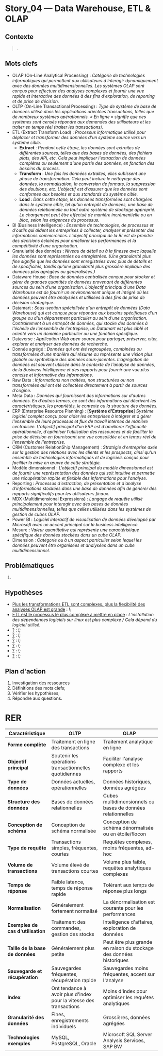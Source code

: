 <link rel="stylesheet" href="../../stylesheet.css">

# Story_04 — Data Warehouse, ETL & OLAP

## Contexte
> .

## Mots clefs
- <def-of>OLAP (On-Line Analytical Processing)</def-of> : *Catégorie de technologies informatiques qui permettent aux utilisateurs d'interagir dynamiquement avec des données multidimensionnelles. Les systèmes OLAP sont conçus pour effectuer des analyses complexes et fournir une vue rapide et interactive des données à des fins d'exploration, de reporting et de prise de décision.*
- <def-of>OLTP (On-Line Transactional Processing)</def-of> : *Type de système de base de données utilisé dans les applications orientées transactions, telles que de nombreux systèmes opérationnels. « En ligne » signifie que ces systèmes sont censés répondre aux demandes des utilisateurs et les traiter en temps réel (traiter les transactions).*
- <def-of>ETL (Extract Transform Load)</def-of> : *Processus informatique utilisé pour déplacer et transformer des données d'un système source vers un système cible.*
    - **Extract** : *Pendant cette étape, les données sont extraites de différentes sources, telles que des bases de données, des fichiers plats, des API, etc. Cela peut impliquer l'extraction de données complètes ou seulement d'une partie des données, en fonction des besoins du process.*
    - **Transform** : *Une fois les données extraites, elles subissent une phase de transformation. Cela peut inclure le nettoyage des données, la normalisation, la conversion de formats, la suppression des doublons, etc. L'objectif est d'assurer que les données sont conformes aux besoins et aux standards du système cible.*
    - **Load** : *Dans cette étape, les données transformées sont chargées dans le système cible, tel qu'un entrepôt de données, une base de données relationnelle ou tout autre système de stockage approprié. Le chargement peut être effectué de manière incrémentielle ou en bloc, selon les exigences du processus.*
- <def-of>BI (Business Intelligence)</def-of> : *Ensemble de technologies, de processus et d'outils qui aident les entreprises à collecter, analyser et présenter des informations commerciales. L'objectif principal de la BI est de prendre des décisions éclairées pour améliorer les performances et la compétitivité d'une organisation.*
- <def-of>Granularité des données</def-of> : *Niveau de détail ou à la finesse avec laquelle les données sont représentées ou enregistrées. (Une granularité plus fine signifie que les données sont enregistrées avec plus de détails et de spécificités, tandis qu'une granularité plus grossière implique des données plus agrégées ou généralisées.)*
- <def-of>Dataware House</def-of> : *Base de données centralisée conçue pour stocker et gérer de grandes quantités de données provenant de différentes sources au sein d'une organisation. L'objectif principal d'une Data Warehouse est de fournir un environnement unique et intégré où les données peuvent être analysées et utilisées à des fins de prise de décision stratégique.*
- <def-of>Datamart</def-of> : *Sous-section spécialisée d'un entrepôt de données (Data Warehouse) qui est conçue pour répondre aux besoins spécifiques d'un groupe ou d'un département particulier au sein d'une organisation. Contrairement à un entrepôt de données, qui stocke des données à l'échelle de l'ensemble de l'entreprise, un Datamart est plus ciblé et orienté vers un domaine particulier ou une fonction spécifique.*
- <def-of>Dataverse</def-of> : *Application Web open source pour partager, préserver, citer, explorer et analyser des données de recherche.*
- <def-of>Donnée agrégé</def-of> : *Données qui ont été regroupées, combinées ou transformées d'une manière qui résume ou représente une vision plus globale ou synthétique des données sous-jacentes. L'agrégation de données est souvent utilisée dans le contexte de l'analyse de données, de la Business Intelligence et des rapports pour fournir une vue plus concise et informative des informations.*
- <def-of>Raw Data</def-of> : *Informations non traitées, non structurées ou non transformées qui ont été collectées directement à partir de sources d'origine.*
- <def-of>Meta Data</def-of> : *Données qui fournissent des informations sur d'autres données. En d'autres termes, ce sont des informations qui décrivent les caractéristiques, les propriétés, le contexte ou la structure des données.*
- <def-of>ERP (Enterprise Resource Planning)</def-of> : [**Système d'Entreprise**] *Système logiciel complet conçu pour aider les entreprises à intégrer et à gérer l'ensemble de leurs processus et flux de travail internes de manière centralisée. L'objectif principal d'un ERP est d'améliorer l'efficacité opérationnelle, d'optimiser l'utilisation des ressources et de faciliter la prise de décision en fournissant une vue consolidée et en temps réel de l'ensemble de l'entreprise.*
- <def-of>CRM (Customer RelationShip Management)</def-of> : *Stratégie d'entreprise axée sur la gestion des relations avec les clients et les prospects, ainsi qu'un ensemble de technologies informatiques et de logiciels conçus pour faciliter la mise en œuvre de cette stratégie.*
- <def-of>Modèle dimensionnel</def-of> : *L'objectif principal du modèle dimensionnel est de fournir une représentation des données qui soit intuitive et permette une récupération rapide et flexible des informations pour l'analyse.*
- <def-of>Reporting</def-of> : *Processus d'extraction, de présentation et d'analyse d'informations stockées dans une base de données afin de générer des rapports significatifs pour les utilisateurs finaux.*
- <def-of>MDX (Multidimensional Expressions)</def-of> : *Langage de requête utilisé principalement pour interagir avec des bases de données multidimensionnelles, telles que celles utilisées dans les systèmes de gestion de cubes OLAP.*
- <def-of>Power BI</def-of> : *Logiciel interactif de visualisation de données développé par Microsoft avec un accent principal sur la business intelligence.*
- <def-of>Mesure</def-of> : *Valeur quantitative qui représente une caractéristique spécifique des données stockées dans un cube OLAP.*
- <def-of>Dimension</def-of> : *Catégorie ou à un aspect particulier selon lequel les données peuvent être organisées et analysées dans un cube multidimensionnel.*

## Problématiques
1. 

## Hypothèses
- <u>Plus les transformations ETL sont complexes, plus la flexibilité des analyses OLAP est grande</u> <h-t/> : *!;*
- <u>ETL est le processus le plus complexe à mettre en place</u> <h-f/> : *L'installation des dépendences logiciels sur linux est plus complexe / Cela dépend du logiciel utilisé.*
- <u>?</u> <h-t/> : *!;*
- <u>?</u> <h-t/> : *!;*
- <u>?</u> <h-t/> : *!;*
- <u>?</u> <h-t/> : *!;*
- <u>?</u> <h-t/> : *!;*
- <u>?</u> <h-t/> : *!;*

## Plan d'action
1. Investigation des ressources
6. Définitions des mots clefs;
7. Vérifier les hypothèses;
8. Répondre aux questions.

# RER

| Caractéristique                   | OLTP                                                               | OLAP                                           |
|-----------------------------------|--------------------------------------------------------------------|------------------------------------------------|
| **Forme complète**                | Traitement en ligne des transactions                               | Traitement analytique en ligne                 |
| **Objectif principal**            | Soutenir les opérations transactionnelles quotidiennes             | Faciliter l'analyse complexe et les rapports   |
| **Type de données**               | Données actuelles, opérationnelles                                 | Données historiques, données agrégées          |
| **Structure des données**         | Bases de données relationnelles                                    | Cubes multidimensionnels ou bases de données relationnelles |
| **Conception de schéma**          | Conception de schéma normalisée                                    | Conception de schéma dénormalisée ou en étoile/flocon |
| **Type de requête**               | Transactions simples, fréquentes, courtes                          | Requêtes complexes, moins fréquentes, ad-hoc   |
| **Volume de transactions**        | Volume élevé de transactions courtes                               | Volume plus faible, requêtes analytiques complexes |
| **Temps de réponse**              | Faible latence, temps de réponse rapide                            | Tolérant aux temps de réponse plus longs       |
| **Normalisation**                 | Généralement fortement normalisé                                   | La dénormalisation est courante pour les performances |
| **Exemples de cas d'utilisation** | Traitement des commandes, gestion des stocks                       | Intelligence d'affaires, exploration de données |
| **Taille de la base de données**  | Généralement plus petite                                           | Peut être plus grande en raison du stockage des données historiques |
| **Sauvegarde et récupération**    | Sauvegardes fréquentes, récupération rapide                        | Sauvegardes moins fréquentes, accent sur l'analyse |
| **Index**                         | Ont tendance à avoir plus d'index pour la vitesse des transactions | Moins d'index pour optimiser les requêtes analytiques |
| **Granularité des données**       | Fines, enregistrements individuels                                 | Grossières, données agrégées                  |
| **Technologies exemples**         | MySQL, PostgreSQL, Oracle                                          | Microsoft SQL Server Analysis Services, SAP BW|
